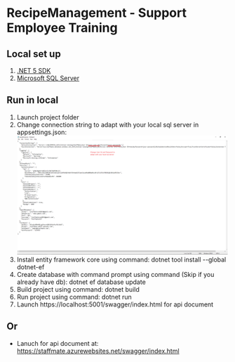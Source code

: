 # RecipeManagement - Support Employee Training

## Local set up
1. [.NET 5 SDK](https://dotnet.microsoft.com/download/dotnet/5.0) 
2. [Microsoft SQL Server](https://www.microsoft.com/en-us/sql-server/sql-server-downloads)

## Run in local
1. Launch project folder
2. Change connection string to adapt with your local sql server in appsettings.json:
![Change connection string](Document/Images/Change-Connection-String.png)
2. Install entity framework core using command: dotnet tool install --global dotnet-ef
3. Create database with command prompt using command (Skip if you already have db): dotnet ef database update
4. Build project using command: dotnet build
5. Run project using command: dotnet run
6. Launch https://localhost:5001/swagger/index.html for api document

## Or
- Lanuch for api document at: https://staffmate.azurewebsites.net/swagger/index.html